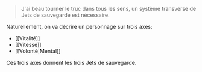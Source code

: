 > J'ai beau tourner le truc dans tous les sens, un système transverse de Jets de sauvegarde est nécessaire. 

Naturellement, on va décrire un personnage sur trois axes:
- [[Vitalité]]
- [[Vitesse]]
- [[Volonté|Mental]]

Ces trois axes donnent les trois Jets de sauvegarde.